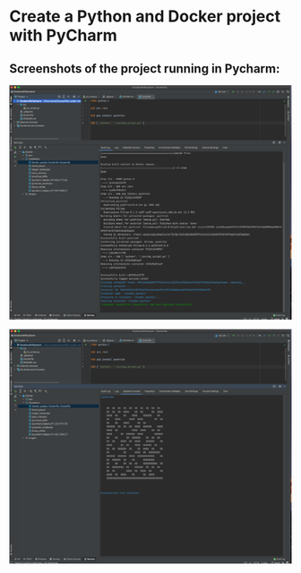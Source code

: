 # Create a Python and Docker project with PyCharm

## Screenshots of the project running in Pycharm:
![](images/Screen%20Shot%202021-03-19%20at%204.58.55%20PM.png)

![](images/Screen%20Shot%202021-03-19%20at%204.59.17%20PM.png)